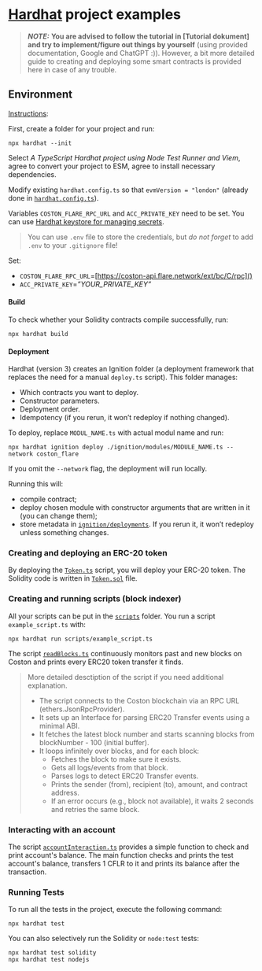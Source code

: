 # [Hardhat](https://hardhat.org/) project examples

> **_NOTE:_**  **You are advised to follow the tutorial in [Tutorial dokument] and try to implement/figure out things by yourself** (using provided documentation, Google and ChatGPT :)). 
However, a bit more detailed guide to creating and deploying some smart contracts is provided here in case of any trouble. 


##  Environment


[Instructions](https://hardhat.org/docs/getting-started#getting-started-with-hardhat-3):

First, create a folder for your project and run:
```shell 
npx hardhat --init
```
Select _A TypeScript Hardhat project using Node Test Runner and Viem_, agree to convert your project to ESM, agree to install necessary dependencies.

Modify existing `hardhat.config.ts` so that `evmVersion = "london"` (already done in [`hardhat.config.ts`](FLARE-tutorial/hardhat.config.ts)).


Variables `COSTON_FLARE_RPC_URL` and `ACC_PRIVATE_KEY` need to be set. 
You can use [Hardhat keystore for managing secrets](https://hardhat.org/docs/learn-more/deploying-contracts#managing-secrets).

> You can use `.env` file to store the credentials, but _do not forget_ to add `.env` to your `.gitignore` file!

Set:
- `COSTON_FLARE_RPC_URL`=[https://coston-api.flare.network/ext/bc/C/rpc]()
- `ACC_PRIVATE_KEY`=_”YOUR_PRIVATE_KEY”_



#### Build
To check whether your Solidity contracts compile successfully, run:
```shell 
npx hardhat build
```

#### Deployment
Hardhat (version 3) creates an Ignition folder (a deployment framework that replaces the need for a manual `deploy.ts` script). This folder manages:
- Which contracts you want to deploy.
- Constructor parameters.
- Deployment order.
- Idempotency (if you rerun, it won’t redeploy if nothing changed).

To deploy, replace `MODUL_NAME.ts` with actual modul name and run:
```shell 
npx hardhat ignition deploy ./ignition/modules/MODULE_NAME.ts --network coston_flare
```
If you omit the `--network` flag, the deployment will run locally. 


Running this will:
- compile contract;
- deploy chosen module with constructor arguments that are written in it (you can change them);
- store metadata in [`ignition/deployments`](ignition/deployments). 
If you rerun it, it won’t redeploy unless something changes.



### Creating and deploying an ERC-20 token
By deploying the [`Token.ts`](ignition/modules/Token.ts) script, you will deploy your ERC-20 token. The Solidity code is written in [`Token.sol`](contracts/Token.sol) file. 



### Creating and running scripts (block indexer)
All your scripts can be put in the [`scripts`](scripts) folder. You run a script `example_script.ts` with:
```shell
npx hardhat run scripts/example_script.ts
```


The script [`readBlocks.ts`](/scripts/readBlocks.ts) continuously monitors past and new blocks on Coston and prints every ERC20 token transfer it finds.

> More detailed desctiption of the script if you need additional explanation.
> - The script connects to the Coston blockchain via an RPC URL (ethers.JsonRpcProvider).
> - It sets up an Interface for parsing ERC20 Transfer events using a minimal ABI.
> - It fetches the latest block number and starts scanning blocks from blockNumber - 100 (initial buffer).
> - It loops infinitely over blocks, and for each block:
>     - Fetches the block to make sure it exists.
>     - Gets all logs/events from that block.
>     - Parses logs to detect ERC20 Transfer events.
>     - Prints the sender (from), recipient (to), amount, and contract address.
>     - If an error occurs (e.g., block not available), it waits 2 seconds and retries the same block.


### Interacting with an account 
The script [`accountInteraction.ts`](scripts/accountInteraction.ts) provides a simple function to check and print account's balance. The main function checks and prints the test account's balance, transfers 1 CFLR to it and prints its balance after the transaction. 



### Running Tests

To run all the tests in the project, execute the following command:

```shell
npx hardhat test
```

You can also selectively run the Solidity or `node:test` tests:

```shell
npx hardhat test solidity
npx hardhat test nodejs
```

